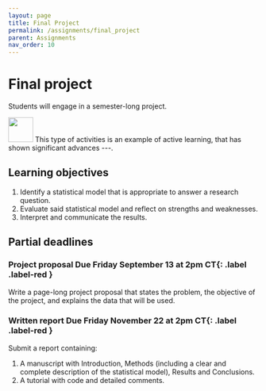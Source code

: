 ```yaml
---
layout: page
title: Final Project
permalink: /assignments/final_project
parent: Assignments
nav_order: 10
---
```


# Final project  

Students will engage in a semester-long project. 

<img src="https://raw.githubusercontent.com/FortAwesome/Font-Awesome/6.x/svgs/regular/lightbulb.svg" width="50" height="50"> This type of activities is an example of active learning, that has shown significant advances ---.  


## Learning objectives  
1. Identify a statistical model that is appropriate to answer a research question.  
2. Evaluate said statistical model and reflect on strengths and weaknesses. 
3. Interpret and communicate the results. 

## Partial deadlines  
### Project proposal **Due Friday September 13 at 2pm CT**{: .label .label-red }
Write a page-long project proposal that states the problem, the objective of the project, and explains the data that will be used. 

### Written report **Due Friday November 22 at 2pm CT**{: .label .label-red }
Submit a report containing: 
1. A manuscript with Introduction, Methods (including a clear and complete description of the statistical model), Results and Conclusions.
2. A tutorial with code and detailed comments.   
